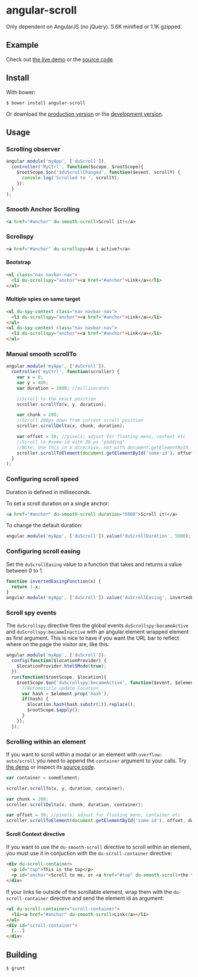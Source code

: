 angular-scroll
==============

Only dependent on AngularJS (no jQuery). 5.6K minified or 1.1K gzipped.

Example
-------
Check out [the live demo](http://durated.github.io/angular-scroll/) or the [source code](https://github.com/durated/angular-scroll/blob/master/example/index.html).

Install
-------
With bower:

    $ bower install angular-scroll

Or download the [production version](https://raw.github.com/durated/angular-scroll/master/angular-scroll.min.js) or the [development version](https://raw.github.com/durated/angular-scroll/master/angular-scroll.js).

Usage
-----

### Scrolling observer
```js
angular.module('myApp', ['duScroll']).
  controller('MyCtrl', function($scope, $rootScope){
    $rootScope.$on('$duScrollChanged', function($event, scrollY) {
      console.log('Scrolled to ', scrollY);
    });
  }
);
```

### Smooth Anchor Scrolling
```html
<a href="#anchor" du-smooth-scroll>Scroll it!</a>
```

### Scrollspy
```html
<a href="#anchor" du-scrollspy>Am i active?</a>
```

#### Bootstrap
```html
<ul class="nav navbar-nav">
  <li du-scrollspy="anchor"><a href="#anchor">Link</a></li>
</ul>
```

#### Multiple spies on same target
```html
<ul du-spy-context class="nav navbar-nav">
  <li du-scrollspy="anchor"><a href="#anchor">Link</a></li>
</ul>
<ul du-spy-context class="nav navbar-nav">
  <li du-scrollspy="anchor"><a href="#anchor">Link</a></li>
</ul>
```


### Manual smooth scrollTo
```js
angular.module('myApp', ['duScroll']).
  controller('myCtrl', function(scroller) {
    var x = 0;
    var y = 400;
    var duration = 2000; //milliseconds

    //Scroll to the exact position
    scroller.scrollTo(x, y, duration);

    var chunk = 200;
    //Scroll 200px down from current scroll position
    scroller.scrollDelta(x, chunk, duration);

    var offset = 30; //pixels; adjust for floating menu, context etc
    //Scroll to #some-id with 30 px "padding"
    //Note: Use this in a directive, not with document.getElementById 
    scroller.scrollToElement(document.getElementById('some-id'), offset, duration);
  }
);
```

### Configuring scroll speed
Duration is defined in milliseconds.

To set a scroll duration on a single anchor:
```html
<a href="#anchor" du-smooth-scroll duration="5000">Scroll it!</a>
```

To change the default duration:
```js
angular.module('myApp', ['duScroll']).value('duScrollDuration', 5000);
```

### Configuring scroll easing
Set the `duScrollEasing` value to a function that takes and returns a value between 0 to 1.

```js
function invertedEasingFunction(x) {
  return 1-x;
}
angular.module('myApp', ['duScroll']).value('duScrollEasing', invertedEasingFunction);
```

### Scroll spy events

The `duScrollspy` directive fires the global events `duScrollspy:becameActive` and `duScrollspy:becameInactive` with an angular.element wrapped element as first argument. This is nice to have if you want the URL bar to reflect where on the page the visitor are, like this: 

```js
angular.module('myApp', ['duScroll']).
  config(function($locationProvider) {
    $locationProvider.html5Mode(true);
  }).
  run(function($rootScope, $location){
    $rootScope.$on('duScrollspy:becameActive', function($event, $element){
      //Automaticly update location
      var hash = $element.prop('hash');
      if(hash) {
        $location.hash(hash.substr(1)).replace();
        $rootScope.$apply();
      }
    });
  });
```

### Scrolling within an element

If you want to scroll within a modal or an element with `overflow: auto/scroll` you need to append the `container` argument to your calls. Try [the demo](http://durated.github.io/angular-scroll/context.html) or inspect its [source code](https://github.com/durated/angular-scroll/blob/master/example/context.html).


```js
var container = someElement;

scroller.scrollTo(x, y, duration, container);

var chunk = 200;
scroller.scrollDelta(x, chunk, duration, container);

var offset = 30; //pixels; adjust for floating menu, container etc
scroller.scrollToElement(document.getElementById('some-id'), offset, duration, container);
```

#### Scroll Context directive
If you want to use the `du-smooth-scroll` directive to scroll within an element, you must use it in conjuction with the `du-scroll-container` directive:

```html
<div du-scroll-container>
  <p id="top">This is the top</p>
  <p id="anchor">Scroll to me, or <a href="#top" du-smooth-scroll>the top</a></p>
</div>
```

If your links lie outside of the scrollable element, wrap them with the `du-scroll-container` directive and send the element id as argument:

```html
<ul du-scroll-container="scroll-container">
  <li><a href="#anchor" du-smooth-scroll>Link</a></li>
</ul>
<div id="scroll-container">
  [...]
</div>
```


Building
--------

    $ grunt
